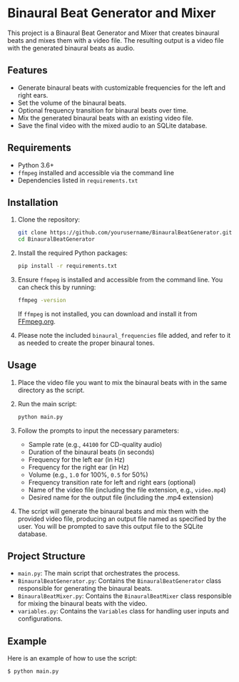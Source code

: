 # Binaural Beat Generator and Mixer

This project is a Binaural Beat Generator and Mixer that creates binaural beats and mixes them with a video file. The resulting output is a video file with the generated binaural beats as audio.

## Features

- Generate binaural beats with customizable frequencies for the left and right ears.
- Set the volume of the binaural beats.
- Optional frequency transition for binaural beats over time.
- Mix the generated binaural beats with an existing video file.
- Save the final video with the mixed audio to an SQLite database.

## Requirements

- Python 3.6+
- `ffmpeg` installed and accessible via the command line
- Dependencies listed in `requirements.txt`

## Installation

1. Clone the repository:
    ```bash
    git clone https://github.com/yourusername/BinauralBeatGenerator.git
    cd BinauralBeatGenerator
    ```

2. Install the required Python packages:
    ```bash
    pip install -r requirements.txt
    ```

3. Ensure `ffmpeg` is installed and accessible from the command line. You can check this by running:
    ```bash
    ffmpeg -version
    ```
   If `ffmpeg` is not installed, you can download and install it from [FFmpeg.org](https://ffmpeg.org/download.html).

4. Please note the included `binaural_frequencies` file added, and refer to it as needed to create the proper binaural tones.

## Usage

1. Place the video file you want to mix the binaural beats with in the same directory as the script.
2. Run the main script:
    ```bash
    python main.py
    ```

3. Follow the prompts to input the necessary parameters:
   - Sample rate (e.g., `44100` for CD-quality audio)
   - Duration of the binaural beats (in seconds)
   - Frequency for the left ear (in Hz)
   - Frequency for the right ear (in Hz)
   - Volume (e.g., `1.0` for 100%, `0.5` for 50%)
   - Frequency transition rate for left and right ears (optional)
   - Name of the video file (including the file extension, e.g., `video.mp4`)
   - Desired name for the output file (including the .mp4 extension)

4. The script will generate the binaural beats and mix them with the provided video file, producing an output file named as specified by the user. You will be prompted to save this output file to the SQLite database.

## Project Structure

- `main.py`: The main script that orchestrates the process.
- `BinauralBeatGenerator.py`: Contains the `BinauralBeatGenerator` class responsible for generating the binaural beats.
- `BinauralBeatMixer.py`: Contains the `BinauralBeatMixer` class responsible for mixing the binaural beats with the video.
- `variables.py`: Contains the `Variables` class for handling user inputs and configurations.

## Example

Here is an example of how to use the script:

```bash
$ python main.py
